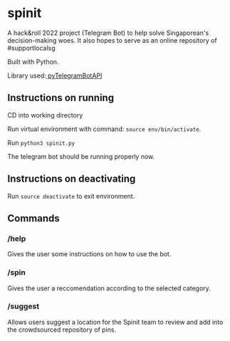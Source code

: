 # spinit
A hack&amp;roll 2022 project (Telegram Bot) to help solve Singaporean's decision-making woes. It also hopes to serve as an online repository of #supportlocalsg

Built with Python.

Library used:[ pyTelegramBotAPI](https://github.com/eternnoir/pyTelegramBotAPI)
## Instructions on running
CD into working directory

Run virtual environment with command: `source env/bin/activate`.

Run `python3 spinit.py`

The telegram bot should be running properly now.

## Instructions on deactivating

Run `source deactivate` to exit environment.


## Commands

### /help
Gives the user some instructions on how to use the bot.
### /spin
Gives the user a reccomendation according to the selected category.
### /suggest
Allows users suggest a location for the Spinit team to review and add into the crowdsourced repository of pins.